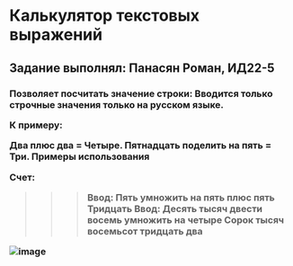 <h1 >Калькулятор текстовых выражений


<h2>Задание выполнял: Панасян Роман, ИД22-5



<h3>Позволяет посчитать значение строки:
Вводится только строчные значения только на русском языке.

К примеру:

Два плюс два = Четыре.
Пятнадцать поделить на пять = Три.
Примеры использования

Счет:

>>> Ввод: Пять умножить на пять плюс пять
>>> Тридцать
>>> Ввод: Десять тысяч двести восемь умножить на четыре
>>> Сорок тысяч восемьсот тридцать два
  
![image](https://user-images.githubusercontent.com/114242970/198731936-7c87588b-fda4-4b25-8b21-8aca4047c702.png)

